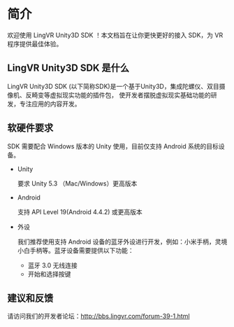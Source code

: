 # 简介

欢迎使用 LingVR Unity3D SDK ！本文档旨在让你更快更好的接入 SDK，为 VR 程序提供最佳体验。

## LingVR Unity3D SDK 是什么

LingVR Unity3D SDK (以下简称SDK)是一个基于Unity3D，集成陀螺仪、双目摄像机、反畸变等虚拟现实功能的插件包，
使开发者摆脱虚拟现实基础功能的研发，专注应用的内容开发。

## 软硬件要求

SDK 需要配合 Windows 版本的 Unity 使用，目前仅支持 Android 系统的目标设备。

* Unity

	要求 Unity 5.3 （Mac/Windows）更高版本

* Android

	支持 API Level 19(Android 4.4.2) 或更高版本

* 外设

	我们推荐使用支持 Android 设备的蓝牙外设进行开发，例如：小米手柄，灵境小白手柄等。蓝牙设备需要提供以下功能：
	
	* 蓝牙 3.0 无线连接
	* 开始和选择按键

## 建议和反馈

请访问我们的开发者论坛：http://bbs.lingvr.com/forum-39-1.html
